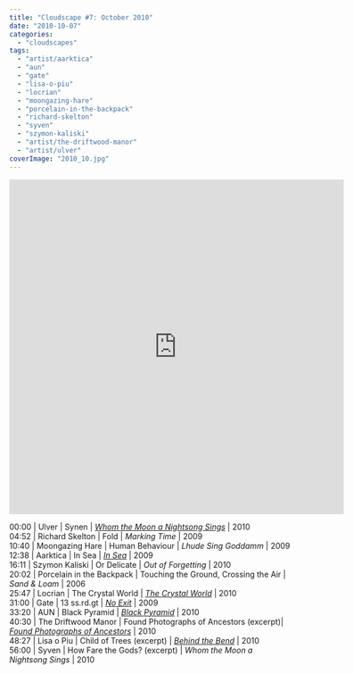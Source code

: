 ```yaml
---
title: "Cloudscape #7: October 2010"
date: "2010-10-07"
categories: 
  - "cloudscapes"
tags: 
  - "artist/aarktica"
  - "aun"
  - "gate"
  - "lisa-o-piu"
  - "locrian"
  - "moongazing-hare"
  - "porcelain-in-the-backpack"
  - "richard-skelton"
  - "syven"
  - "szymon-kaliski"
  - "artist/the-driftwood-manor"
  - "artist/ulver"
coverImage: "2010_10.jpg"
---
```


<iframe width="600" height="600" src="https://www.mixcloud.com/widget/iframe/?feed=%2Feveningoflight%2Fcloudscape-7-october-2010%2F" frameborder="0"></iframe>

00:00 | Ulver | Synen | _[Whom the Moon a Nightsong Sings](http://www.eveningoflight.nl/2010/10/13/review-v-a-whom-the-moon-a-nightsong-sings-2010/)_ | 2010  
04:52 | Richard Skelton | Fold | _Marking Time_ | 2009  
10:40 | Moongazing Hare | Human Behaviour | _Lhude Sing Goddamm_ | 2009  
12:38 | Aarktica | In Sea | _[In Sea](http://www.eveningoflight.nl/2010/10/05/review-aarktica-in-sea-2009-in-sea-remixes-2010/)_ | 2009  
16:11 | Szymon Kaliski | Or Delicate | _Out of Forgetting_ | 2010  
20:02 | Porcelain in the Backpack | Touching the Ground, Crossing the Air | _Sand & Loam_ | 2006  
25:47 | Locrian | The Crystal World | _[The Crystal World](http://www.eveningoflight.nl/2010/10/20/review-locrian-the-crystal-world-2010/)_ | 2010  
31:00 | Gate | 13 ss.rd.gt | _[No Exit](http://www.eveningoflight.nl/2010/11/17/retrospective-%cb%9f%cb%9f-gate-three-releases/)_ | 2009  
33:20 | AUN | Black Pyramid | _[Black Pyramid](http://www.eveningoflight.nl/2010/09/28/review-aun-black-pyramid-2010/)_ | 2010  
40:30 | The Driftwood Manor | Found Photographs of Ancestors (excerpt)| _[Found Photographs of Ancestors](http://www.eveningoflight.nl/2010/09/24/retrospective-the-driftwood-manor-three-2010-releases/)_ | 2010  
48:27 | Lisa o Piu | Child of Trees (excerpt) | _[Behind the Bend](http://www.eveningoflight.nl/2010/10/27/review-lisa-o-piu-behind-the-bend-2010/)_ | 2010  
56:00 | Syven | How Fare the Gods? (excerpt) | _Whom the Moon a Nightsong Sings_ | 2010
